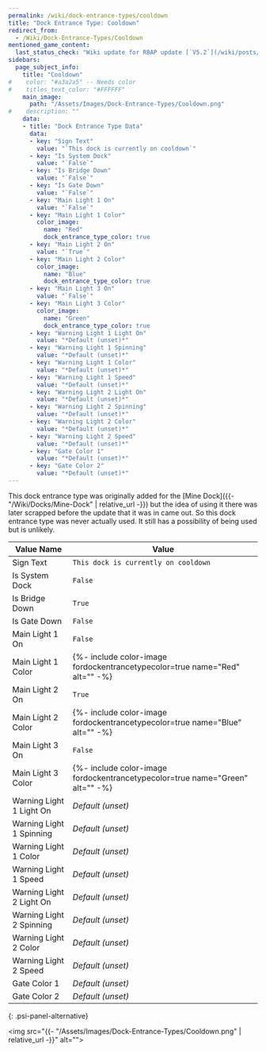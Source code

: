 ```yaml
---
permalink: /wiki/dock-entrance-types/cooldown
title: "Dock Entrance Type: Cooldown"
redirect_from:
  - /Wiki/Dock-Entrance-Types/Cooldown
mentioned_game_content:
  last_status_check: "Wiki update for RBAP update [`V5.2`](/wiki/posts/update-log/5-2-0)"
sidebars:
  page_subject_info:
    title: "Cooldown"
#    color: "#a3a2a5" -- Needs color
#    titles_text_color: "#FFFFFF"
    main_image:
      path: "/Assets/Images/Dock-Entrance-Types/Cooldown.png"
#    description: ""
    data:
    - title: "Dock Entrance Type Data"
      data:
      - key: "Sign Text"
        value: "`This dock is currently on cooldown`"
      - key: "Is System Dock"
        value: "`False`"
      - key: "Is Bridge Down"
        value: "`False`"
      - key: "Is Gate Down"
        value: "`False`"
      - key: "Main Light 1 On"
        value: "`False`"
      - key: "Main Light 1 Color"
        color_image:
          name: "Red"
          dock_entrance_type_color: true
      - key: "Main Light 2 On"
        value: "`True`"
      - key: "Main Light 2 Color"
        color_image:
          name: "Blue"
          dock_entrance_type_color: true
      - key: "Main Light 3 On"
        value: "`False`"
      - key: "Main Light 3 Color"
        color_image:
          name: "Green"
          dock_entrance_type_color: true
      - key: "Warning Light 1 Light On"
        value: "*Default (unset)*"
      - key: "Warning Light 1 Spinning"
        value: "*Default (unset)*"
      - key: "Warning Light 1 Color"
        value: "*Default (unset)*"
      - key: "Warning Light 1 Speed"
        value: "*Default (unset)*"
      - key: "Warning Light 2 Light On"
        value: "*Default (unset)*"
      - key: "Warning Light 2 Spinning"
        value: "*Default (unset)*"
      - key: "Warning Light 2 Color"
        value: "*Default (unset)*"
      - key: "Warning Light 2 Speed"
        value: "*Default (unset)*"
      - key: "Gate Color 1"
        value: "*Default (unset)*"
      - key: "Gate Color 2"
        value: "*Default (unset)*"
---
```


This dock entrance type was originally added for the [Mine Dock]({{- "/Wiki/Docks/Mine-Dock" | relative_url -}}) but the idea of using it there was later scrapped before the update that it was in came out. So this dock entrance type was never actually used. It still has a possibility of being used but is unlikely.

| Value Name               | Value |
|-|-|
| Sign Text                | `This dock is currently on cooldown` |
| Is System Dock           | `False` |
| Is Bridge Down           | `True` |
| Is Gate Down             | `False` |
| Main Light 1 On          | `False` |
| Main Light 1 Color       | {%- include color-image fordockentrancetypecolor=true name="Red" alt="" -%} |
| Main Light 2 On          | `True` |
| Main Light 2 Color       | {%- include color-image fordockentrancetypecolor=true name="Blue" alt="" -%} |
| Main Light 3 On          | `False` |
| Main Light 3 Color       | {%- include color-image fordockentrancetypecolor=true name="Green" alt="" -%} |
| Warning Light 1 Light On | *Default (unset)* |
| Warning Light 1 Spinning | *Default (unset)* |
| Warning Light 1 Color    | *Default (unset)* |
| Warning Light 1 Speed    | *Default (unset)* |
| Warning Light 2 Light On | *Default (unset)* |
| Warning Light 2 Spinning | *Default (unset)* |
| Warning Light 2 Color    | *Default (unset)* |
| Warning Light 2 Speed    | *Default (unset)* |
| Gate Color 1             | *Default (unset)* |
| Gate Color 2             | *Default (unset)* |
{: .psi-panel-alternative}

<img src="{{- "/Assets/Images/Dock-Entrance-Types/Cooldown.png" | relative_url -}}" alt="">